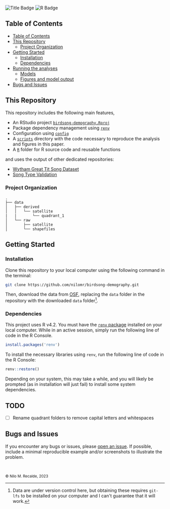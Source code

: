 
![Title Badge](https://img.shields.io/badge/Bird_Song_Culture_%26_Demography-k?style=for-the-badge&labelColor=d99c2b&color=d99c2b) ![R Badge](https://img.shields.io/badge/v4.2-4295B3?style=for-the-badge&logo=r&logoColor=white)



## Table of Contents

- [Table of Contents](#table-of-contents)
- [This Repository](#this-repository)
  - [Project Organization](#project-organization)
- [Getting Started](#getting-started)
  - [Installation](#installation)
  - [Dependencies](#dependencies)
- [Running the analyses](#running-the-analyses)
  - [Models](#models)
  - [Figures and model output](#figures-and-model-output)
- [Bugs and Issues](#bugs-and-issues)



## This Repository

This repository includes the following main features,

- An RStudio project [`birdsong-demography.Rproj`](./birdsong-demography.Rproj)
- Package dependency management using [`renv`](https://github.com/rstudio/renv/)
- Configuration using [`config`](https://github.com/rstudio/config)
- A [`scripts`](./scripts) directory with the code necessary to reproduce the analysis and figures in this paper.
- A [`R`](./R) folder for R source code and reusable functions

and uses the output of other dedicated repositories: 

- [Wytham Great Tit Song Dataset](https://github.com/nilomr/great-tit-hits-setup)
- [Song Type Validation](https://github.com/nilomr/wytham-songtype-validation)


### Project Organization

```text
.
├── data
│   ├── derived
│   │   └── satellite
|   |       └── quadrant_1
│   └── raw
│       ├── satellite
│       └── shapefiles

```

## Getting Started


### Installation

Clone this repository to your local computer using the following command in the terminal:
  
```bash
git clone https://github.com/nilomr/birdsong-demography.git
```

Then, download the data from [OSF](), replacing the `data` folder in the repository with the downloaded `data` folder[^1].


### Dependencies

This project uses R v4.2. You must have the [`renv` package](https://rstudio.github.io/renv/articles/renv.html) installed on your local computer. While in an active session, simply run the following line of code in the R Console.

```r
install.packages('renv')
```

To install the necessary libraries using `renv`, run the following line of code in the R Console:

```r
renv::restore()
```
Depending on your system, this may take a while, and you will likely be prompted (as in installation will just fail) to install some system dependencies.


## TODO

  - [ ] Rename quadrant folders to remove capital letters and whitespaces


## Bugs and Issues

If you encounter any bugs or issues, please [open an issue](https://github.com/nilomr/birdsong-demography/issues/new/choose). If possible, include a minimal reproducible example and/or screenshots to illustrate the problem.


<br>

[^1]: Data are under version control here, but obtaining these requires `git-lfs` to be installed on your computer and I can't guarantee that it will work.

<sub>
<br>© Nilo M. Recalde, 2023
</sub>

